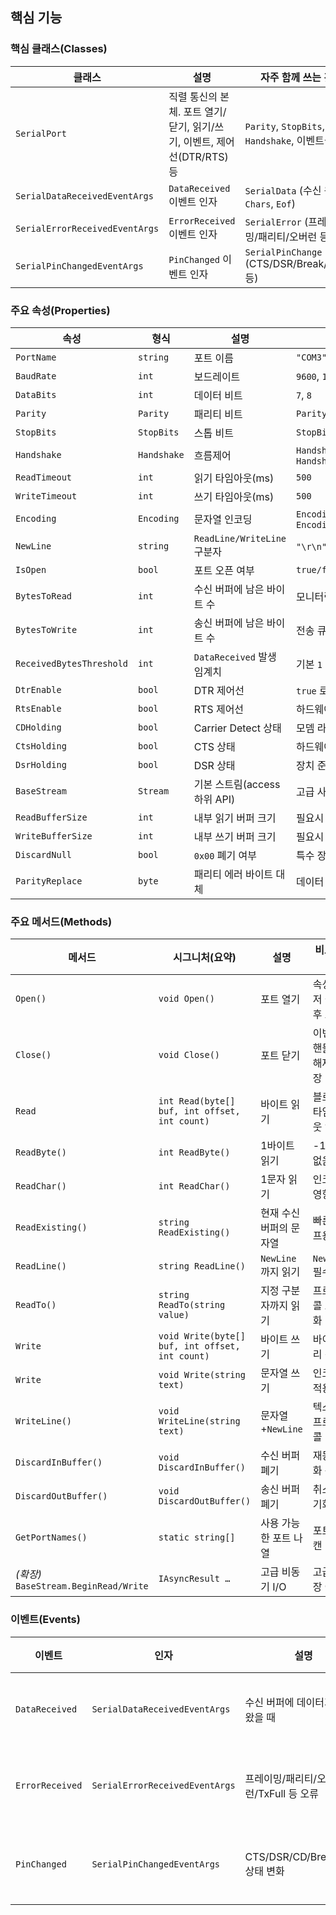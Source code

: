 ## 핵심 기능
### 핵심 클래스(Classes)
| 클래스                            | 설명                                              | 자주 함께 쓰는 것                               |
| ------------------------------ | ----------------------------------------------- | ---------------------------------------- |
| `SerialPort`                   | 직렬 통신의 본체. 포트 열기/닫기, 읽기/쓰기, 이벤트, 제어선(DTR/RTS) 등 | `Parity`, `StopBits`, `Handshake`, 이벤트들  |
| `SerialDataReceivedEventArgs`  | `DataReceived` 이벤트 인자                           | `SerialData` (수신 원인: `Chars`, `Eof`)     |
| `SerialErrorReceivedEventArgs` | `ErrorReceived` 이벤트 인자                          | `SerialError` (프레이밍/패리티/오버런 등)           |
| `SerialPinChangedEventArgs`    | `PinChanged` 이벤트 인자                             | `SerialPinChange` (CTS/DSR/Break/Ring 등) |

### 주요 속성(Properties)
| 속성                       | 형식          | 설명                       | 예시                                        |
| ------------------------ | ----------- | ------------------------ | ----------------------------------------- |
| `PortName`               | `string`    | 포트 이름                    | `"COM3"`                                  |
| `BaudRate`               | `int`       | 보드레이트                    | `9600`, `115200`                          |
| `DataBits`               | `int`       | 데이터 비트                   | `7`, `8`                                  |
| `Parity`                 | `Parity`    | 패리티 비트                   | `Parity.None`                             |
| `StopBits`               | `StopBits`  | 스톱 비트                    | `StopBits.One`                            |
| `Handshake`              | `Handshake` | 흐름제어                     | `Handshake.None` / `Handshake.RtsXOnXOff` |
| `ReadTimeout`            | `int`       | 읽기 타임아웃(ms)              | `500`                                     |
| `WriteTimeout`           | `int`       | 쓰기 타임아웃(ms)              | `500`                                     |
| `Encoding`               | `Encoding`  | 문자열 인코딩                  | `Encoding.ASCII`, `Encoding.UTF8`         |
| `NewLine`                | `string`    | `ReadLine/WriteLine` 구분자 | `"\r\n"`, `"\n"`                          |
| `IsOpen`                 | `bool`      | 포트 오픈 여부                 | `true/false`                              |
| `BytesToRead`            | `int`       | 수신 버퍼에 남은 바이트 수          | 모니터링/폴링                                   |
| `BytesToWrite`           | `int`       | 송신 버퍼에 남은 바이트 수          | 전송 큐 확인                                   |
| `ReceivedBytesThreshold` | `int`       | `DataReceived` 발생 임계치    | 기본 `1`                                    |
| `DtrEnable`              | `bool`      | DTR 제어선                  | `true` 로 켜기                               |
| `RtsEnable`              | `bool`      | RTS 제어선                  | 하드웨어 흐름제어 시                               |
| `CDHolding`              | `bool`      | Carrier Detect 상태        | 모뎀 라인 읽기                                  |
| `CtsHolding`             | `bool`      | CTS 상태                   | 하드웨어 흐름제어                                 |
| `DsrHolding`             | `bool`      | DSR 상태                   | 장치 준비 여부                                  |
| `BaseStream`             | `Stream`    | 기본 스트림(access 하위 API)    | 고급 사용자용                                   |
| `ReadBufferSize`         | `int`       | 내부 읽기 버퍼 크기              | 필요시 조정                                    |
| `WriteBufferSize`        | `int`       | 내부 쓰기 버퍼 크기              | 필요시 조정                                    |
| `DiscardNull`            | `bool`      | `0x00` 폐기 여부             | 특수 장치 대응                                  |
| `ParityReplace`          | `byte`      | 패리티 에러 바이트 대체            | 데이터 정합성                                   |

### 주요 메서드(Methods)
| 메서드                                 | 시그니처(요약)                                        | 설명             | 비고/예시         |
| ----------------------------------- | ----------------------------------------------- | -------------- | ------------- |
| `Open()`                            | `void Open()`                                   | 포트 열기          | 속성 먼저 설정 후 호출 |
| `Close()`                           | `void Close()`                                  | 포트 닫기          | 이벤트 핸들러 해제 권장 |
| `Read`                              | `int Read(byte[] buf, int offset, int count)`   | 바이트 읽기         | 블로킹/타임아웃 영향   |
| `ReadByte()`                        | `int ReadByte()`                                | 1바이트 읽기        | -1이면 없음       |
| `ReadChar()`                        | `int ReadChar()`                                | 1문자 읽기         | 인코딩 영향        |
| `ReadExisting()`                    | `string ReadExisting()`                         | 현재 수신 버퍼의 문자열  | 빠른 덤프용        |
| `ReadLine()`                        | `string ReadLine()`                             | `NewLine`까지 읽기 | `NewLine` 필수  |
| `ReadTo()`                          | `string ReadTo(string value)`                   | 지정 구분자까지 읽기    | 프로토콜 토큰화      |
| `Write`                             | `void Write(byte[] buf, int offset, int count)` | 바이트 쓰기         | 바이너리 전송       |
| `Write`                             | `void Write(string text)`                       | 문자열 쓰기         | 인코딩 적용        |
| `WriteLine()`                       | `void WriteLine(string text)`                   | 문자열+`NewLine`  | 텍스트 프로토콜      |
| `DiscardInBuffer()`                 | `void DiscardInBuffer()`                        | 수신 버퍼 폐기       | 재동기화 용        |
| `DiscardOutBuffer()`                | `void DiscardOutBuffer()`                       | 송신 버퍼 폐기       | 취소/초기화        |
| `GetPortNames()`                    | `static string[]`                               | 사용 가능한 포트 나열   | 포트 스캔         |
| *(확장)* `BaseStream.BeginRead/Write` | `IAsyncResult …`                                | 고급 비동기 I/O     | 고급/권장 아님      |

### 이벤트(Events)
| 이벤트             | 인자                             | 설명                          | 핸들링 팁                   |
| --------------- | ------------------------------ | --------------------------- | ----------------------- |
| `DataReceived`  | `SerialDataReceivedEventArgs`  | 수신 버퍼에 데이터가 들어왔을 때          | UI 스레드 아님 → `Invoke` 사용 |
| `ErrorReceived` | `SerialErrorReceivedEventArgs` | 프레이밍/패리티/오버런/TxFull 등 오류    | 로그+복구(버퍼 폐기 등)          |
| `PinChanged`    | `SerialPinChangedEventArgs`    | CTS/DSR/CD/Break/Ring 상태 변화 | 하드웨어 흐름제어/모뎀 제어         |
